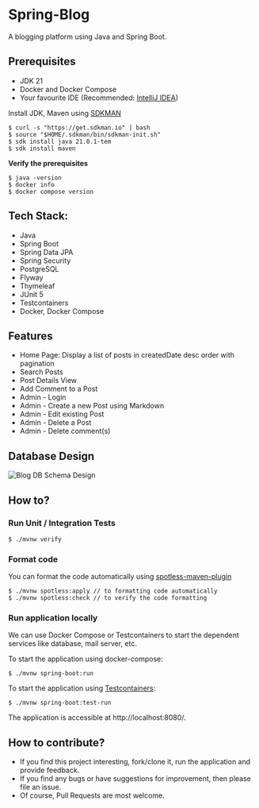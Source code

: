 # Spring-Blog
A blogging platform using Java and Spring Boot.

## Prerequisites
* JDK 21
* Docker and Docker Compose
* Your favourite IDE (Recommended: [IntelliJ IDEA](https://www.jetbrains.com/idea/))

Install JDK, Maven using [SDKMAN](https://sdkman.io/)

```shell
$ curl -s "https://get.sdkman.io" | bash
$ source "$HOME/.sdkman/bin/sdkman-init.sh"
$ sdk install java 21.0.1-tem
$ sdk install maven
```

**Verify the prerequisites**

```shell
$ java -version
$ docker info
$ docker compose version
```

## Tech Stack:
* Java
* Spring Boot
* Spring Data JPA
* Spring Security
* PostgreSQL
* Flyway
* Thymeleaf
* JUnit 5
* Testcontainers
* Docker, Docker Compose

## Features
* Home Page: Display a list of posts in createdDate desc order with pagination
* Search Posts
* Post Details View
* Add Comment to a Post
* Admin - Login
* Admin - Create a new Post using Markdown
* Admin - Edit existing Post
* Admin - Delete a Post
* Admin - Delete comment(s)

## Database Design
![Blog DB Schema Design](docs/DB_Desing_Blog.png)

## How to?

### Run Unit / Integration Tests

```shell
$ ./mvnw verify
```

### Format code
You can format the code automatically using [spotless-maven-plugin](https://github.com/diffplug/spotless/blob/main/plugin-maven/README.md)

```shell
$ ./mvnw spotless:apply // to formatting code automatically
$ ./mvnw spotless:check // to verify the code formatting
```

### Run application locally
We can use Docker Compose or Testcontainers to start the dependent services like database, mail server, etc.

To start the application using docker-compose:

```shell
$ ./mvnw spring-boot:run
```

To start the application using [Testcontainers](https://testcontainers.com/):

```shell
$ ./mvnw spring-boot:test-run
```

The application is accessible at http://localhost:8080/.

## How to contribute?
* If you find this project interesting, fork/clone it, run the application and provide feedback.
* If you find any bugs or have suggestions for improvement, then please file an issue.
* Of course, Pull Requests are most welcome.
